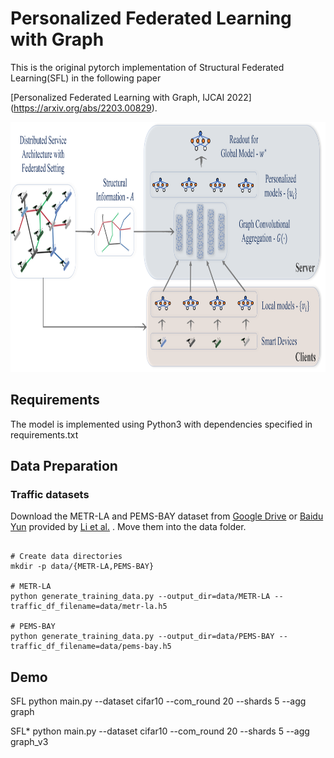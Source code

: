 # Personalized Federated Learning with Graph

This is the original pytorch implementation of Structural Federated Learning(SFL) in the following paper

[Personalized Federated Learning with Graph, IJCAI 2022] (https://arxiv.org/abs/2203.00829).

<p align="center">
  <img width="" height="400" src=./fig/overall.png>
</p>

## Requirements
The model is implemented using Python3 with dependencies specified in requirements.txt
## Data Preparation

### Traffic datasets
Download the METR-LA and PEMS-BAY dataset from [Google Drive](https://drive.google.com/open?id=10FOTa6HXPqX8Pf5WRoRwcFnW9BrNZEIX) or [Baidu Yun](https://pan.baidu.com/s/14Yy9isAIZYdU__OYEQGa_g) provided by [Li et al.](https://github.com/liyaguang/DCRNN.git) . Move them into the data folder. 

```

# Create data directories
mkdir -p data/{METR-LA,PEMS-BAY}

# METR-LA
python generate_training_data.py --output_dir=data/METR-LA --traffic_df_filename=data/metr-la.h5

# PEMS-BAY
python generate_training_data.py --output_dir=data/PEMS-BAY --traffic_df_filename=data/pems-bay.h5

```

## Demo

SFL
python main.py --dataset cifar10 --com_round 20  --shards 5 --agg graph

SFL*
python main.py --dataset cifar10 --com_round 20  --shards 5 --agg graph_v3
